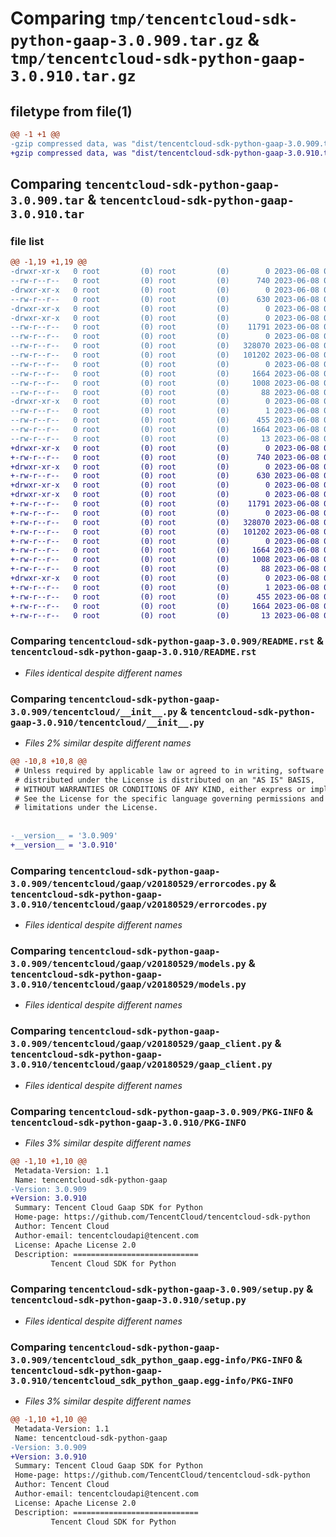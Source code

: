 # Comparing `tmp/tencentcloud-sdk-python-gaap-3.0.909.tar.gz` & `tmp/tencentcloud-sdk-python-gaap-3.0.910.tar.gz`

## filetype from file(1)

```diff
@@ -1 +1 @@
-gzip compressed data, was "dist/tencentcloud-sdk-python-gaap-3.0.909.tar", last modified: Thu Jun  8 00:25:39 2023, max compression
+gzip compressed data, was "dist/tencentcloud-sdk-python-gaap-3.0.910.tar", last modified: Thu Jun  8 09:11:39 2023, max compression
```

## Comparing `tencentcloud-sdk-python-gaap-3.0.909.tar` & `tencentcloud-sdk-python-gaap-3.0.910.tar`

### file list

```diff
@@ -1,19 +1,19 @@
-drwxr-xr-x   0 root         (0) root         (0)        0 2023-06-08 00:25:39.000000 tencentcloud-sdk-python-gaap-3.0.909/
--rw-r--r--   0 root         (0) root         (0)      740 2023-06-08 00:25:39.000000 tencentcloud-sdk-python-gaap-3.0.909/README.rst
-drwxr-xr-x   0 root         (0) root         (0)        0 2023-06-08 00:25:39.000000 tencentcloud-sdk-python-gaap-3.0.909/tencentcloud/
--rw-r--r--   0 root         (0) root         (0)      630 2023-06-08 00:25:39.000000 tencentcloud-sdk-python-gaap-3.0.909/tencentcloud/__init__.py
-drwxr-xr-x   0 root         (0) root         (0)        0 2023-06-08 00:25:39.000000 tencentcloud-sdk-python-gaap-3.0.909/tencentcloud/gaap/
-drwxr-xr-x   0 root         (0) root         (0)        0 2023-06-08 00:25:39.000000 tencentcloud-sdk-python-gaap-3.0.909/tencentcloud/gaap/v20180529/
--rw-r--r--   0 root         (0) root         (0)    11791 2023-06-08 00:25:39.000000 tencentcloud-sdk-python-gaap-3.0.909/tencentcloud/gaap/v20180529/errorcodes.py
--rw-r--r--   0 root         (0) root         (0)        0 2023-06-08 00:25:39.000000 tencentcloud-sdk-python-gaap-3.0.909/tencentcloud/gaap/v20180529/__init__.py
--rw-r--r--   0 root         (0) root         (0)   328070 2023-06-08 00:25:39.000000 tencentcloud-sdk-python-gaap-3.0.909/tencentcloud/gaap/v20180529/models.py
--rw-r--r--   0 root         (0) root         (0)   101202 2023-06-08 00:25:39.000000 tencentcloud-sdk-python-gaap-3.0.909/tencentcloud/gaap/v20180529/gaap_client.py
--rw-r--r--   0 root         (0) root         (0)        0 2023-06-08 00:25:39.000000 tencentcloud-sdk-python-gaap-3.0.909/tencentcloud/gaap/__init__.py
--rw-r--r--   0 root         (0) root         (0)     1664 2023-06-08 00:25:39.000000 tencentcloud-sdk-python-gaap-3.0.909/PKG-INFO
--rw-r--r--   0 root         (0) root         (0)     1008 2023-06-08 00:25:39.000000 tencentcloud-sdk-python-gaap-3.0.909/setup.py
--rw-r--r--   0 root         (0) root         (0)       88 2023-06-08 00:25:39.000000 tencentcloud-sdk-python-gaap-3.0.909/setup.cfg
-drwxr-xr-x   0 root         (0) root         (0)        0 2023-06-08 00:25:39.000000 tencentcloud-sdk-python-gaap-3.0.909/tencentcloud_sdk_python_gaap.egg-info/
--rw-r--r--   0 root         (0) root         (0)        1 2023-06-08 00:25:39.000000 tencentcloud-sdk-python-gaap-3.0.909/tencentcloud_sdk_python_gaap.egg-info/dependency_links.txt
--rw-r--r--   0 root         (0) root         (0)      455 2023-06-08 00:25:39.000000 tencentcloud-sdk-python-gaap-3.0.909/tencentcloud_sdk_python_gaap.egg-info/SOURCES.txt
--rw-r--r--   0 root         (0) root         (0)     1664 2023-06-08 00:25:39.000000 tencentcloud-sdk-python-gaap-3.0.909/tencentcloud_sdk_python_gaap.egg-info/PKG-INFO
--rw-r--r--   0 root         (0) root         (0)       13 2023-06-08 00:25:39.000000 tencentcloud-sdk-python-gaap-3.0.909/tencentcloud_sdk_python_gaap.egg-info/top_level.txt
+drwxr-xr-x   0 root         (0) root         (0)        0 2023-06-08 09:11:39.000000 tencentcloud-sdk-python-gaap-3.0.910/
+-rw-r--r--   0 root         (0) root         (0)      740 2023-06-08 09:11:39.000000 tencentcloud-sdk-python-gaap-3.0.910/README.rst
+drwxr-xr-x   0 root         (0) root         (0)        0 2023-06-08 09:11:39.000000 tencentcloud-sdk-python-gaap-3.0.910/tencentcloud/
+-rw-r--r--   0 root         (0) root         (0)      630 2023-06-08 09:11:39.000000 tencentcloud-sdk-python-gaap-3.0.910/tencentcloud/__init__.py
+drwxr-xr-x   0 root         (0) root         (0)        0 2023-06-08 09:11:39.000000 tencentcloud-sdk-python-gaap-3.0.910/tencentcloud/gaap/
+drwxr-xr-x   0 root         (0) root         (0)        0 2023-06-08 09:11:39.000000 tencentcloud-sdk-python-gaap-3.0.910/tencentcloud/gaap/v20180529/
+-rw-r--r--   0 root         (0) root         (0)    11791 2023-06-08 09:11:39.000000 tencentcloud-sdk-python-gaap-3.0.910/tencentcloud/gaap/v20180529/errorcodes.py
+-rw-r--r--   0 root         (0) root         (0)        0 2023-06-08 09:11:39.000000 tencentcloud-sdk-python-gaap-3.0.910/tencentcloud/gaap/v20180529/__init__.py
+-rw-r--r--   0 root         (0) root         (0)   328070 2023-06-08 09:11:39.000000 tencentcloud-sdk-python-gaap-3.0.910/tencentcloud/gaap/v20180529/models.py
+-rw-r--r--   0 root         (0) root         (0)   101202 2023-06-08 09:11:39.000000 tencentcloud-sdk-python-gaap-3.0.910/tencentcloud/gaap/v20180529/gaap_client.py
+-rw-r--r--   0 root         (0) root         (0)        0 2023-06-08 09:11:39.000000 tencentcloud-sdk-python-gaap-3.0.910/tencentcloud/gaap/__init__.py
+-rw-r--r--   0 root         (0) root         (0)     1664 2023-06-08 09:11:39.000000 tencentcloud-sdk-python-gaap-3.0.910/PKG-INFO
+-rw-r--r--   0 root         (0) root         (0)     1008 2023-06-08 09:11:39.000000 tencentcloud-sdk-python-gaap-3.0.910/setup.py
+-rw-r--r--   0 root         (0) root         (0)       88 2023-06-08 09:11:39.000000 tencentcloud-sdk-python-gaap-3.0.910/setup.cfg
+drwxr-xr-x   0 root         (0) root         (0)        0 2023-06-08 09:11:39.000000 tencentcloud-sdk-python-gaap-3.0.910/tencentcloud_sdk_python_gaap.egg-info/
+-rw-r--r--   0 root         (0) root         (0)        1 2023-06-08 09:11:39.000000 tencentcloud-sdk-python-gaap-3.0.910/tencentcloud_sdk_python_gaap.egg-info/dependency_links.txt
+-rw-r--r--   0 root         (0) root         (0)      455 2023-06-08 09:11:39.000000 tencentcloud-sdk-python-gaap-3.0.910/tencentcloud_sdk_python_gaap.egg-info/SOURCES.txt
+-rw-r--r--   0 root         (0) root         (0)     1664 2023-06-08 09:11:39.000000 tencentcloud-sdk-python-gaap-3.0.910/tencentcloud_sdk_python_gaap.egg-info/PKG-INFO
+-rw-r--r--   0 root         (0) root         (0)       13 2023-06-08 09:11:39.000000 tencentcloud-sdk-python-gaap-3.0.910/tencentcloud_sdk_python_gaap.egg-info/top_level.txt
```

### Comparing `tencentcloud-sdk-python-gaap-3.0.909/README.rst` & `tencentcloud-sdk-python-gaap-3.0.910/README.rst`

 * *Files identical despite different names*

### Comparing `tencentcloud-sdk-python-gaap-3.0.909/tencentcloud/__init__.py` & `tencentcloud-sdk-python-gaap-3.0.910/tencentcloud/__init__.py`

 * *Files 2% similar despite different names*

```diff
@@ -10,8 +10,8 @@
 # Unless required by applicable law or agreed to in writing, software
 # distributed under the License is distributed on an "AS IS" BASIS,
 # WITHOUT WARRANTIES OR CONDITIONS OF ANY KIND, either express or implied.
 # See the License for the specific language governing permissions and
 # limitations under the License.
 
 
-__version__ = '3.0.909'
+__version__ = '3.0.910'
```

### Comparing `tencentcloud-sdk-python-gaap-3.0.909/tencentcloud/gaap/v20180529/errorcodes.py` & `tencentcloud-sdk-python-gaap-3.0.910/tencentcloud/gaap/v20180529/errorcodes.py`

 * *Files identical despite different names*

### Comparing `tencentcloud-sdk-python-gaap-3.0.909/tencentcloud/gaap/v20180529/models.py` & `tencentcloud-sdk-python-gaap-3.0.910/tencentcloud/gaap/v20180529/models.py`

 * *Files identical despite different names*

### Comparing `tencentcloud-sdk-python-gaap-3.0.909/tencentcloud/gaap/v20180529/gaap_client.py` & `tencentcloud-sdk-python-gaap-3.0.910/tencentcloud/gaap/v20180529/gaap_client.py`

 * *Files identical despite different names*

### Comparing `tencentcloud-sdk-python-gaap-3.0.909/PKG-INFO` & `tencentcloud-sdk-python-gaap-3.0.910/PKG-INFO`

 * *Files 3% similar despite different names*

```diff
@@ -1,10 +1,10 @@
 Metadata-Version: 1.1
 Name: tencentcloud-sdk-python-gaap
-Version: 3.0.909
+Version: 3.0.910
 Summary: Tencent Cloud Gaap SDK for Python
 Home-page: https://github.com/TencentCloud/tencentcloud-sdk-python
 Author: Tencent Cloud
 Author-email: tencentcloudapi@tencent.com
 License: Apache License 2.0
 Description: ============================
         Tencent Cloud SDK for Python
```

### Comparing `tencentcloud-sdk-python-gaap-3.0.909/setup.py` & `tencentcloud-sdk-python-gaap-3.0.910/setup.py`

 * *Files identical despite different names*

### Comparing `tencentcloud-sdk-python-gaap-3.0.909/tencentcloud_sdk_python_gaap.egg-info/PKG-INFO` & `tencentcloud-sdk-python-gaap-3.0.910/tencentcloud_sdk_python_gaap.egg-info/PKG-INFO`

 * *Files 3% similar despite different names*

```diff
@@ -1,10 +1,10 @@
 Metadata-Version: 1.1
 Name: tencentcloud-sdk-python-gaap
-Version: 3.0.909
+Version: 3.0.910
 Summary: Tencent Cloud Gaap SDK for Python
 Home-page: https://github.com/TencentCloud/tencentcloud-sdk-python
 Author: Tencent Cloud
 Author-email: tencentcloudapi@tencent.com
 License: Apache License 2.0
 Description: ============================
         Tencent Cloud SDK for Python
```

